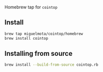 Homebrew tap for `cointop`

## Install

```bash
brew tap miguelmota/cointop/homebrew
brew install cointop
```

## Installing from source

```bash
brew install --build-from-source cointop.rb
```
